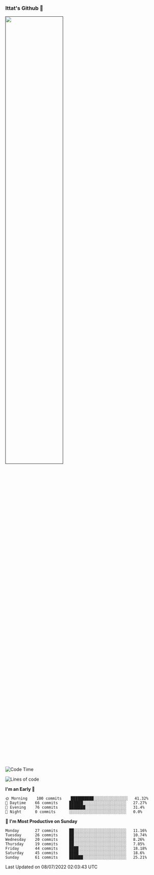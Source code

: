 ### Ittat's Github 👋

<a href="">
  <img align="center" src="https://github-readme-stats.vercel.app/api?username=ittat&hide_border=true&show_icons=true&count_private=true&theme=graywhite"  width="60%"/>
</a>


<!--START_SECTION:waka-->
![Code Time](http://img.shields.io/badge/Code%20Time-0%20secs-blue)

![Lines of code](https://img.shields.io/badge/From%20Hello%20World%20I%27ve%20Written-557%20Thousand%20lines%20of%20code-blue)

**I'm an Early 🐤** 

```text
🌞 Morning    100 commits    ██████████░░░░░░░░░░░░░░░   41.32% 
🌆 Daytime    66 commits     ██████░░░░░░░░░░░░░░░░░░░   27.27% 
🌃 Evening    76 commits     ███████░░░░░░░░░░░░░░░░░░   31.4% 
🌙 Night      0 commits      ░░░░░░░░░░░░░░░░░░░░░░░░░   0.0%

```
📅 **I'm Most Productive on Sunday** 

```text
Monday       27 commits     ██░░░░░░░░░░░░░░░░░░░░░░░   11.16% 
Tuesday      26 commits     ██░░░░░░░░░░░░░░░░░░░░░░░   10.74% 
Wednesday    20 commits     ██░░░░░░░░░░░░░░░░░░░░░░░   8.26% 
Thursday     19 commits     ██░░░░░░░░░░░░░░░░░░░░░░░   7.85% 
Friday       44 commits     ████░░░░░░░░░░░░░░░░░░░░░   18.18% 
Saturday     45 commits     ████░░░░░░░░░░░░░░░░░░░░░   18.6% 
Sunday       61 commits     ██████░░░░░░░░░░░░░░░░░░░   25.21%

```



 Last Updated on 08/07/2022 02:03:43 UTC
<!--END_SECTION:waka-->



<!--
**ittat/ittat** is a ✨ _special_ ✨ repository because its `README.md` (this file) appears on your GitHub profile.

Here are some ideas to get you started:

- 🔭 I’m currently working on ...
- 🌱 I’m currently learning ...
- 👯 I’m looking to collaborate on ...
- 🤔 I’m looking for help with ...
- 💬 Ask me about ...
- 📫 How to reach me: ...
- 😄 Pronouns: ...
- ⚡ Fun fact: ...

    technologies: {
        mobileApp: ["Android App"],
        frontEnd: {
            js: ["Vue", "Nuxt"],
            css: ["materialize", "vuetify", "bootstrap"]
        },
        backEnd: {
            js: ["node", "express", "SuiteScript"],
            python: ["flask"]
        },
        devOps: ["AWS", "Docker🐳", "Route53", "Nginx"],
        databases: ["mongo", "MySql", "sqlite"],
        misc: ["Firebase", "Socket.IO", "selenium", "open-cv", "php", "SuiteApp"]
    },
-->
